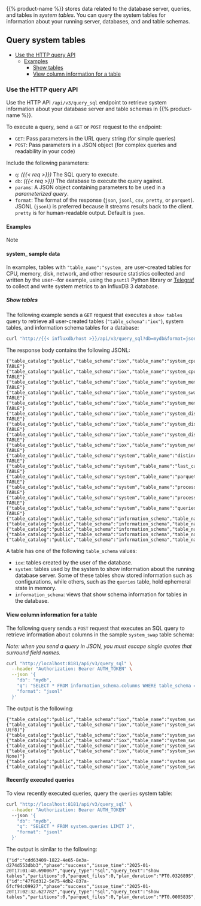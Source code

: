 <!--Shortcode-->
{{% product-name %}} stores data related to the database server, queries, and tables in _system tables_.
You can query the system tables for information about your running server, databases, and and table schemas.

## Query system tables

- [Use the HTTP query API](#use-the-http-query-api)
  - [Examples](#examples)
    - [Show tables](#show-tables)
    - [View column information for a table](#view-column-information-for-a-table)

### Use the HTTP query API 

Use the HTTP API `/api/v3/query_sql` endpoint to retrieve system information about your database server and table schemas in {{% product-name %}}.


To execute a query, send a `GET` or `POST` request to the endpoint:

- `GET`: Pass parameters in the URL query string (for simple queries)
- `POST`: Pass parameters in a JSON object (for complex queries and readability in your code)

Include the following parameters:

- `q`: _({{< req >}})_ The SQL query to execute.
- `db`: _({{< req >}})_ The database to execute the query against.
- `params`: A JSON object containing parameters to be used in a _parameterized query_.
- `format`: The format of the response (`json`, `jsonl`, `csv`, `pretty`, or `parquet`).
  JSONL (`jsonl`) is preferred because it streams results back to the client.
  `pretty` is for human-readable output. Default is `json`.

#### Examples

> [!Note]
> #### system\_ sample data
>
> In examples, tables with `"table_name":"system_` are user-created tables for CPU, memory, disk,
> network, and other resource statistics collected and written
> by the user--for example, using the `psutil` Python library or
> [Telegraf](/telegraf/v1/get-started/) to collect
> and write system metrics to an InfluxDB 3 database.

##### Show tables

The following example sends a `GET` request that executes a `show tables` query
to retrieve all user-created
tables (`"table_schema":"iox"`), system tables, and information schema tables
for a database:

```bash
curl "http://{{< influxdb/host >}}/api/v3/query_sql?db=mydb&format=jsonl&q=show%20tables"
```

The response body contains the following JSONL:

```jsonl
{"table_catalog":"public","table_schema":"iox","table_name":"system_cpu","table_type":"BASE TABLE"}
{"table_catalog":"public","table_schema":"iox","table_name":"system_cpu_cores","table_type":"BASE TABLE"}
{"table_catalog":"public","table_schema":"iox","table_name":"system_memory","table_type":"BASE TABLE"}
{"table_catalog":"public","table_schema":"iox","table_name":"system_swap","table_type":"BASE TABLE"}
{"table_catalog":"public","table_schema":"iox","table_name":"system_memory_faults","table_type":"BASE TABLE"}
{"table_catalog":"public","table_schema":"iox","table_name":"system_disk_usage","table_type":"BASE TABLE"}
{"table_catalog":"public","table_schema":"iox","table_name":"system_disk_io","table_type":"BASE TABLE"}
{"table_catalog":"public","table_schema":"iox","table_name":"system_disk_performance","table_type":"BASE TABLE"}
{"table_catalog":"public","table_schema":"iox","table_name":"system_network","table_type":"BASE TABLE"}
{"table_catalog":"public","table_schema":"system","table_name":"distinct_caches","table_type":"BASE TABLE"}
{"table_catalog":"public","table_schema":"system","table_name":"last_caches","table_type":"BASE TABLE"}
{"table_catalog":"public","table_schema":"system","table_name":"parquet_files","table_type":"BASE TABLE"}
{"table_catalog":"public","table_schema":"system","table_name":"processing_engine_plugins","table_type":"BASE TABLE"}
{"table_catalog":"public","table_schema":"system","table_name":"processing_engine_triggers","table_type":"BASE TABLE"}
{"table_catalog":"public","table_schema":"system","table_name":"queries","table_type":"BASE TABLE"}
{"table_catalog":"public","table_schema":"information_schema","table_name":"tables","table_type":"VIEW"}
{"table_catalog":"public","table_schema":"information_schema","table_name":"views","table_type":"VIEW"}
{"table_catalog":"public","table_schema":"information_schema","table_name":"columns","table_type":"VIEW"}
{"table_catalog":"public","table_schema":"information_schema","table_name":"df_settings","table_type":"VIEW"}
{"table_catalog":"public","table_schema":"information_schema","table_name":"schemata","table_type":"VIEW"}
```

A table has one of the following `table_schema` values:

- `iox`: tables created by the user of the database.
- `system`: tables used by the system to show information about the running database server.
  Some of these tables show stored information such as configurations,
  while others, such as the `queries` table, hold ephemeral state in memory.
- `information_schema`: views that show schema information for tables in the database.

#### View column information for a table

The following query sends a `POST` request that executes an SQL query to
retrieve information about columns in the sample `system_swap` table schema:

_Note: when you send a query in JSON, you must escape single quotes
that surround field names._

```bash
curl "http://localhost:8181/api/v3/query_sql" \
  --header "Authorization: Bearer AUTH_TOKEN" \
  --json '{
    "db": "mydb",
    "q": "SELECT * FROM information_schema.columns WHERE table_schema = '"'iox'"' AND table_name = '"'system_swap'"'",
    "format": "jsonl"
  }'
```

The output is the following:

```jsonl
{"table_catalog":"public","table_schema":"iox","table_name":"system_swap","column_name":"free","ordinal_position":0,"is_nullable":"YES","data_type":"UInt64"}
{"table_catalog":"public","table_schema":"iox","table_name":"system_swap","column_name":"host","ordinal_position":1,"is_nullable":"NO","data_type":"Dictionary(Int32, Utf8)"}
{"table_catalog":"public","table_schema":"iox","table_name":"system_swap","column_name":"percent","ordinal_position":2,"is_nullable":"YES","data_type":"Float64","numeric_precision":24,"numeric_precision_radix":2}
{"table_catalog":"public","table_schema":"iox","table_name":"system_swap","column_name":"sin","ordinal_position":3,"is_nullable":"YES","data_type":"UInt64"}
{"table_catalog":"public","table_schema":"iox","table_name":"system_swap","column_name":"sout","ordinal_position":4,"is_nullable":"YES","data_type":"UInt64"}
{"table_catalog":"public","table_schema":"iox","table_name":"system_swap","column_name":"time","ordinal_position":5,"is_nullable":"NO","data_type":"Timestamp(Nanosecond, None)"}
{"table_catalog":"public","table_schema":"iox","table_name":"system_swap","column_name":"total","ordinal_position":6,"is_nullable":"YES","data_type":"UInt64"}
{"table_catalog":"public","table_schema":"iox","table_name":"system_swap","column_name":"used","ordinal_position":7,"is_nullable":"YES","data_type":"UInt64"}
```

#### Recently executed queries

To view recently executed queries, query the `queries` system table:

```bash
curl "http://localhost:8181/api/v3/query_sql" \
  --header "Authorization: Bearer AUTH_TOKEN"
  --json '{
    "db": "mydb",
    "q": "SELECT * FROM system.queries LIMIT 2",
    "format": "jsonl"
  }'
```

The output is similar to the following:

```jsonl
{"id":"cdd63409-1822-4e65-8e3a-d274d553dbb3","phase":"success","issue_time":"2025-01-20T17:01:40.690067","query_type":"sql","query_text":"show tables","partitions":0,"parquet_files":0,"plan_duration":"PT0.032689S","permit_duration":"PT0.000202S","execute_duration":"PT0.000223S","end2end_duration":"PT0.033115S","compute_duration":"P0D","max_memory":0,"success":true,"running":false,"cancelled":false}
{"id":"47f8d312-5e75-4db2-837a-6fcf94c09927","phase":"success","issue_time":"2025-01-20T17:02:32.627782","query_type":"sql","query_text":"show tables","partitions":0,"parquet_files":0,"plan_duration":"PT0.000583S","permit_duration":"PT0.000015S","execute_duration":"PT0.000063S","end2end_duration":"PT0.000662S","compute_duration":"P0D","max_memory":0,"success":true,"running":false,"cancelled":false}
```
